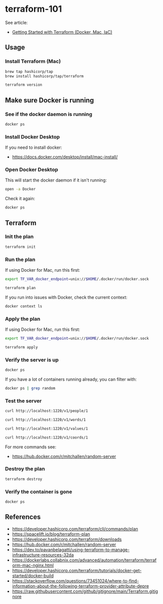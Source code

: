 
# terraform-101

See article:

* [Getting Started with Terraform (Docker, Mac, IaC)](https://scriptable.com/getting-started-with-terraform-docker-mac/)

## Usage

### Install Terraform (Mac)

```sh
brew tap hashicorp/tap
brew install hashicorp/tap/terraform

terraform version
```

## Make sure Docker is running

### See if the docker daemon is running

```sh
docker ps
```

### Install Docker Desktop

If you need to install docker:

* https://docs.docker.com/desktop/install/mac-install/

### Open Docker Desktop

This will start the docker daemon if it isn't running:

```sh
open -a Docker
```

Check it again:

```sh
docker ps
```

## Terraform

### Init the plan

```sh
terraform init
``` 

### Run the plan

If using Docker for Mac, run this first:

```sh
export TF_VAR_docker_endpoint=unix://$HOME/.docker/run/docker.sock
```

```sh
terraform plan
```

If you run into issues with Docker, check the current context:

```sh
docker context ls
```

### Apply the plan

If using Docker for Mac, run this first:

```sh
export TF_VAR_docker_endpoint=unix://$HOME/.docker/run/docker.sock
```

```sh
terraform apply
```

### Verify the server is up

```sh
docker ps
```

If you have a lot of containers running already, you can filter with:

```sh
docker ps | grep random
```

### Test the server

```sh
curl http://localhost:1220/v1/people/1

curl http://localhost:1220/v1/words/1

curl http://localhost:1220/v1/values/1

curl http://localhost:1220/v1/coords/1
```

For more commands see:

* https://hub.docker.com/r/mitchallen/random-server

### Destroy the plan

```sh
terraform destroy
```

### Verify the container is gone

```sh
docker ps
```

## References

* https://developer.hashicorp.com/terraform/cli/commands/plan
* https://spacelift.io/blog/terraform-plan
* https://developer.hashicorp.com/terraform/downloads
* https://hub.docker.com/r/mitchallen/random-server
* https://dev.to/pavanbelagatti/using-terraform-to-manage-infrastructure-resources-32da
* https://dockerlabs.collabnix.com/advanced/automation/terraform/terraform-mac-nginx.html
* https://developer.hashicorp.com/terraform/tutorials/docker-get-started/docker-build
* https://stackoverflow.com/questions/73451024/where-to-find-information-about-the-following-terraform-provider-attribute-depre
* https://raw.githubusercontent.com/github/gitignore/main/Terraform.gitignore

